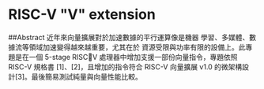 # RISC-V "V" extension
##Abstract
近年來向量擴展對於加速數據的平行運算像是機器
學習、多媒體、數據流等領域加速變得越來越重要，尤其在於
資源受限與功率有限的設備上。此專題是在一個 5-stage RISCV 處理器中增加支援一部份向量指令，專題依照 RISC-V 規格書
[1]、[2]，且增加的指令符合 RISC-V 向量擴展 v1.0 的微架構設
計[3]。最後簡易測試純量與向量性能比較。
